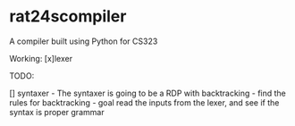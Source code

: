 # rat24scompiler
A compiler built using Python for CS323

Working:
[x]lexer

TODO:

[] syntaxer
	- The syntaxer is going to be a RDP with backtracking
	- find the rules for backtracking
	- goal read the inputs from the lexer, and see if the syntax is proper grammar

